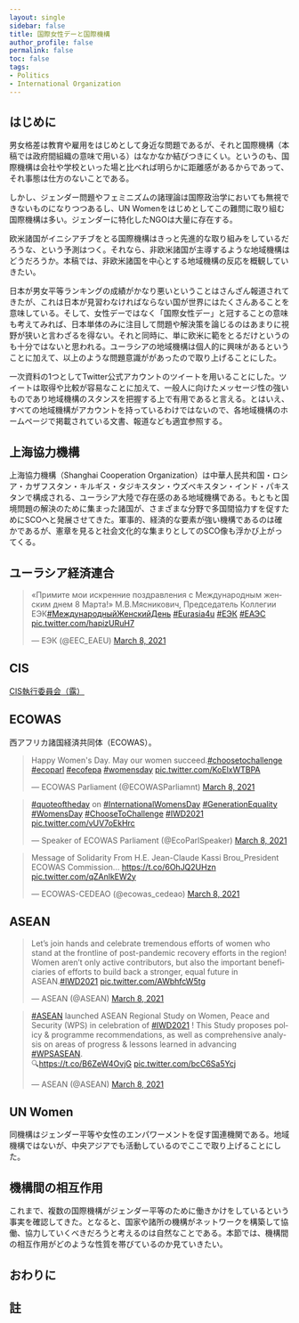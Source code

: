 ```yaml
---
layout: single
sidebar: false
title: 国際女性デーと国際機構
author_profile: false
permalink: false
toc: false
tags:
- Politics
- International Organization
---
```


## はじめに
男女格差は教育や雇用をはじめとして身近な問題であるが、それと国際機構（本稿では政府間組織の意味で用いる）はなかなか結びつきにくい。というのも、国際機構は会社や学校といった場と比べれば明らかに距離感があるからであって、それ事態は仕方のないことである。

しかし、ジェンダー問題やフェミニズムの諸理論は国際政治学においても無視できないものになりつつあるし、UN Womenをはじめとしてこの難問に取り組む国際機構は多い。ジェンダーに特化したNGOは大量に存在する。

欧米諸国がイニシアチブをとる国際機構はきっと先進的な取り組みをしているだろうな、という予測はつく。それなら、非欧米諸国が主導するような地域機構はどうだろうか。本稿では、非欧米諸国を中心とする地域機構の反応を概観していきたい。

日本が男女平等ランキングの成績がかなり悪いということはさんざん報道されてきたが、これは日本が見習わなければならない国が世界にはたくさんあることを意味している。そして、女性デーではなく「国際女性デー」と冠することの意味も考えてみれば、日本単体のみに注目して問題や解決策を論じるのはあまりに視野が狭いと言わざるを得ない。それと同時に、単に欧米に範をとるだけというのも十分ではないと思われる。ユーラシアの地域機構は個人的に興味があるということに加えて、以上のような問題意識ががあったので取り上げることにした。

一次資料の1つとしてTwitter公式アカウントのツイートを用いることにした。ツイートは取得や比較が容易なことに加えて、一般人に向けたメッセージ性の強いものであり地域機構のスタンスを把握する上で有用であると言える。とはいえ、すべての地域機構がアカウントを持っているわけではないので、各地域機構のホームページで掲載されている文書、報道なども適宜参照する。



## 上海協力機構
上海協力機構（Shanghai Cooperation Organization）は中華人民共和国・ロシア・カザフスタン・キルギス・タジキスタン・ウズベキスタン・インド・パキスタンで構成される、ユーラシア大陸で存在感のある地域機構である。もともと国境問題の解決のために集まった諸国が、さまざまな分野で多国間協力すを促すためにSCOへと発展させてきた。軍事的、経済的な要素が強い機構であるのは確かであるが、憲章を見ると社会文化的な集まりとしてのSCO像も浮かび上がってくる。


## ユーラシア経済連合
<blockquote class="twitter-tweet"><p lang="ru" dir="ltr">«Примите мои искренние поздравления с Международным женским днем 8 Марта!» М.В.Мясникович, Председатель Коллегии ЕЭК<a href="https://twitter.com/hashtag/%D0%9C%D0%B5%D0%B6%D0%B4%D1%83%D0%BD%D0%B0%D1%80%D0%BE%D0%B4%D0%BD%D1%8B%D0%B9%D0%96%D0%B5%D0%BD%D1%81%D0%BA%D0%B8%D0%B9%D0%94%D0%B5%D0%BD%D1%8C?src=hash&amp;ref_src=twsrc%5Etfw">#МеждународныйЖенскийДень</a> <a href="https://twitter.com/hashtag/Eurasia4u?src=hash&amp;ref_src=twsrc%5Etfw">#Eurasia4u</a> <a href="https://twitter.com/hashtag/%D0%95%D0%AD%D0%9A?src=hash&amp;ref_src=twsrc%5Etfw">#ЕЭК</a> <a href="https://twitter.com/hashtag/%D0%95%D0%90%D0%AD%D0%A1?src=hash&amp;ref_src=twsrc%5Etfw">#ЕАЭС</a> <a href="https://t.co/hapizURuH7">pic.twitter.com/hapizURuH7</a></p>&mdash; ЕЭК (@EEC_EAEU) <a href="https://twitter.com/EEC_EAEU/status/1368865355406393350?ref_src=twsrc%5Etfw">March 8, 2021</a></blockquote> <script async src="https://platform.twitter.com/widgets.js" charset="utf-8"></script>

## CIS
<a href="https://cis.minsk.by/news/18192/parlamenty_stran_sng_demonstrirujut_vozrastajuschuju_rol_zhenschin_v_politike">CIS執行委員会（露）</a>

## ECOWAS
西アフリカ諸国経済共同体（ECOWAS）。
<blockquote class="twitter-tweet"><p lang="en" dir="ltr">Happy Women&#39;s Day. May our women succeed.<a href="https://twitter.com/hashtag/choosetochallenge?src=hash&amp;ref_src=twsrc%5Etfw">#choosetochallenge</a> <a href="https://twitter.com/hashtag/ecoparl?src=hash&amp;ref_src=twsrc%5Etfw">#ecoparl</a> <a href="https://twitter.com/hashtag/ecofepa?src=hash&amp;ref_src=twsrc%5Etfw">#ecofepa</a> <a href="https://twitter.com/hashtag/womensday?src=hash&amp;ref_src=twsrc%5Etfw">#womensday</a> <a href="https://t.co/KoElxWTBPA">pic.twitter.com/KoElxWTBPA</a></p>&mdash; ECOWAS Parliament (@ECOWASParliamnt) <a href="https://twitter.com/ECOWASParliamnt/status/1368797602595147778?ref_src=twsrc%5Etfw">March 8, 2021</a></blockquote> <script async src="https://platform.twitter.com/widgets.js" charset="utf-8"></script>

<blockquote class="twitter-tweet"><p lang="und" dir="ltr"><a href="https://twitter.com/hashtag/quoteoftheday?src=hash&amp;ref_src=twsrc%5Etfw">#quoteoftheday</a> on <a href="https://twitter.com/hashtag/InternationalWomensDay?src=hash&amp;ref_src=twsrc%5Etfw">#InternationalWomensDay</a> <a href="https://twitter.com/hashtag/GenerationEquality?src=hash&amp;ref_src=twsrc%5Etfw">#GenerationEquality</a> <a href="https://twitter.com/hashtag/WomensDay?src=hash&amp;ref_src=twsrc%5Etfw">#WomensDay</a> <a href="https://twitter.com/hashtag/ChooseToChallenge?src=hash&amp;ref_src=twsrc%5Etfw">#ChooseToChallenge</a> <a href="https://twitter.com/hashtag/IWD2021?src=hash&amp;ref_src=twsrc%5Etfw">#IWD2021</a> <a href="https://t.co/vUV7oEkHrc">pic.twitter.com/vUV7oEkHrc</a></p>&mdash; Speaker of ECOWAS Parliament (@EcoParlSpeaker) <a href="https://twitter.com/EcoParlSpeaker/status/1368913242106560512?ref_src=twsrc%5Etfw">March 8, 2021</a></blockquote> <script async src="https://platform.twitter.com/widgets.js" charset="utf-8"></script>

<blockquote class="twitter-tweet"><p lang="en" dir="ltr">Message of Solidarity From H.E. Jean-Claude Kassi Brou_President ECOWAS Commission... <a href="https://t.co/6OhJQ2UHzn">https://t.co/6OhJQ2UHzn</a> <a href="https://t.co/qZAnlkEW2y">pic.twitter.com/qZAnlkEW2y</a></p>&mdash; ECOWAS-CEDEAO (@ecowas_cedeao) <a href="https://twitter.com/ecowas_cedeao/status/1368928118854066185?ref_src=twsrc%5Etfw">March 8, 2021</a></blockquote> <script async src="https://platform.twitter.com/widgets.js" charset="utf-8"></script>




## ASEAN
<blockquote class="twitter-tweet"><p lang="en" dir="ltr">Let’s join hands and celebrate tremendous efforts of women who stand at the frontline of post-pandemic recovery efforts in the region! Women aren’t only active contributors, but also the important beneficiaries of efforts to build back a stronger, equal future in ASEAN.<a href="https://twitter.com/hashtag/IWD2021?src=hash&amp;ref_src=twsrc%5Etfw">#IWD2021</a> <a href="https://t.co/AWbhfcW5tg">pic.twitter.com/AWbhfcW5tg</a></p>&mdash; ASEAN (@ASEAN) <a href="https://twitter.com/ASEAN/status/1368788791452864514?ref_src=twsrc%5Etfw">March 8, 2021</a></blockquote> <script async src="https://platform.twitter.com/widgets.js" charset="utf-8"></script>

<blockquote class="twitter-tweet"><p lang="en" dir="ltr"><a href="https://twitter.com/hashtag/ASEAN?src=hash&amp;ref_src=twsrc%5Etfw">#ASEAN</a> launched ASEAN Regional Study on Women, Peace and Security (WPS) in celebration of <a href="https://twitter.com/hashtag/IWD2021?src=hash&amp;ref_src=twsrc%5Etfw">#IWD2021</a> ! This Study proposes policy &amp; programme recommendations, as well as comprehensive analysis on areas of progress &amp; lessons learned in advancing <a href="https://twitter.com/hashtag/WPSASEAN?src=hash&amp;ref_src=twsrc%5Etfw">#WPSASEAN</a>.<br>🔍<a href="https://t.co/B6ZeW4OvjG">https://t.co/B6ZeW4OvjG</a> <a href="https://t.co/bcC6Sa5Ycj">pic.twitter.com/bcC6Sa5Ycj</a></p>&mdash; ASEAN (@ASEAN) <a href="https://twitter.com/ASEAN/status/1368895540306599936?ref_src=twsrc%5Etfw">March 8, 2021</a></blockquote> <script async src="https://platform.twitter.com/widgets.js" charset="utf-8"></script>


## UN Women
同機構はジェンダー平等や女性のエンパワーメントを促す国連機関である。地域機構ではないが、中央アジアでも活動しているのでここで取り上げることにした。

## 機構間の相互作用
これまで、複数の国際機構がジェンダー平等のために働きかけをしているという事実を確認してきた。となると、国家や諸所の機構がネットワークを構築して協働、協力していくべきだろうと考えるのは自然なことである。本節では、機構間の相互作用がどのような性質を帯びているのか見ていきたい。

## おわりに

## 註
